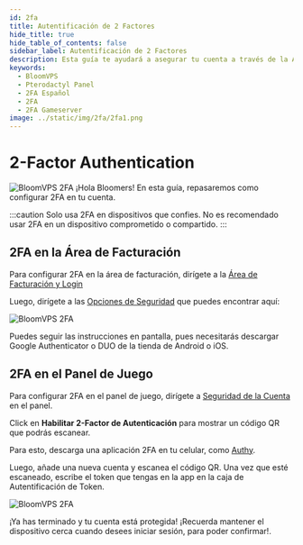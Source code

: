 ```yaml
---
id: 2fa
title: Autentificación de 2 Factores
hide_title: true
hide_table_of_contents: false
sidebar_label: Autentificación de 2 Factores
description: Esta guía te ayudará a asegurar tu cuenta a través de la Autentificación de 2 Factores
keywords:
  - BloomVPS
  - Pterodactyl Panel
  - 2FA Español
  - 2FA
  - 2FA Gameserver
image: ../static/img/2fa/2fa1.png
---
```

# 2-Factor Authentication
![BloomVPS 2FA](../static/img/2FA/2FA1.png)
¡Hola Bloomers! En esta guía, repasaremos como configurar 2FA en tu cuenta.

:::caution
Solo usa 2FA en dispositivos que confies. No es recomendado usar 2FA en un dispositivo comprometido o compartido.
:::

## 2FA en la Área de Facturación

Para configurar 2FA en la área de facturación, dirígete a la [Área de Facturación y Login](https://www.bloomvps.com/portal/clientarea.php)

Luego, dirígete a las [Opciones de Seguridad](https://www.bloomvps.com/portal/clientarea.php?action=security) que puedes encontrar aquí: 

![BloomVPS 2FA](../static/img/2FA/2FA2.png)

Puedes seguir las instrucciones en pantalla, pues necesitarás descargar Google Authenticator o DUO de la tienda de Android o iOS.

## 2FA en el Panel de Juego

Para configurar 2FA en el panel de juego, dirígete a [Seguridad de la Cuenta](https://mc.bloomvps.com/account/security) en el panel.

Click en **Habilitar 2-Factor de Autenticación** para mostrar un código QR que podrás escanear. 

Para esto, descarga una aplicación 2FA en tu celular, como [Authy](https://authy.com/).

Luego, añade una nueva cuenta y escanea el código QR. Una vez que esté escaneado, escribe el token que tengas en la app en la caja de Autentificación de Token.

![BloomVPS 2FA](../static/img/2FA/2FA3.png)

¡Ya has terminado y tu cuenta está protegida! ¡Recuerda mantener el dispositivo cerca cuando desees iniciar sesión, para poder confirmar!.